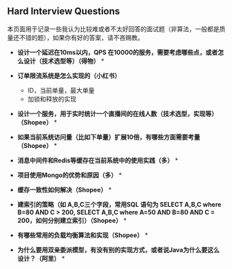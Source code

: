 ## Hard Interview Questions

本页面用于记录一些我认为比较难或者不太好回答的面试题（非算法，一般都是质量还不错的题），如果你有好的答案，请不吝赐教。

* **设计一个延迟在10ms以内，QPS 在10000的服务，需要考虑哪些点，或者怎么设计（技术选型等）（得物）**
  * 



* **订单限流系统是怎么实现的（小红书）**
  * ID，当前单量，最大单量
  * 加锁和释放的实现
    

* **设计一个服务，用于实时统计一个直播间的在线人数（技术选型，实现等）（Shopee）**
  * 



* **如果当前系统访问量（比如下单量）扩展10倍，有哪些方面需要考量（Shopee）**
  * 



* **消息中间件和Redis等缓存在当前系统中的使用实践（多）**
  * 



* **项目使用Mongo的优势和原因（多）**
  * 



* **缓存一致性如何解决（Shopee）**
  * 



* **建索引的策略（如 A,B,C三个字段，常用SQL 语句为 SELECT A,B,C where B=80 AND C > 200, SELECT A,B,C where A=50 AND B=80 AND C = 200，如何分别建立索引）（Shopee）**
  * 



* **有哪些常用的负载均衡算法和实现（Shopee）**
  * 
    
* **为什么要用双亲委派模型，有没有别的实现方式，或者说Java为什么要这么设计？（阿里）**
  * 
